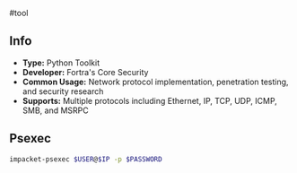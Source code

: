 #tool 
## Info

- **Type:** Python Toolkit
- **Developer:** Fortra's Core Security
- **Common Usage:** Network protocol implementation, penetration testing, and security research
- **Supports:** Multiple protocols including Ethernet, IP, TCP, UDP, ICMP, SMB, and MSRPC

## Psexec
```bash
impacket-psexec $USER@$IP -p $PASSWORD
```
